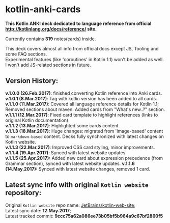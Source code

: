 # kotlin-anki-cards

**This Kotlin ANKI deck dedicated to language reference from official <http://kotlinlang.org/docs/reference/> site.**  

Currently contains **319** notes(cards) inside.

This deck covers almost all info from official docs except JS, Tooling and some FAQ sections.  
Experimental features (like 'coroutines' in Kotlin 1.1) won't be added as well.  
I won't add JS-related sections in future.  

## Version History:
**v.1.0.0 (26.Feb.2017)**: finished converting Kotlin reference into Anki cards.  
**v.1.0.1 (8.Mar.2017)**: Tag with kotlin version has been added to all cards.  
**v.1.1.0 (11.Mar.2017)**: Covered all language reference details for Kotlin 1.1; Removed sections about maven. Added cards from "What's new..?" section.  
**v.1.1.1 (12.Mar.2017)**: Fixed card template to highlight references (links to original Kotlin documentation)  
**v.1.1.2 (13.Mar.2017)**: Highlighted some cards content.  
**v.1.1.3 (18.Mar.2017)**: Huge changes: migrated from 'image-based' content to `markdown-based` content. Decks fully synchronized with latest changes on Kotlin website.  
**v.1.1.3 (22.Mar.2017)**: Improved CSS card styling, minor improvements.  
**v.1.1.4 (19.Apr.2017)**: Synced with latest website updates.  
**v.1.1.5 (25.Apr.2017):** Added new card about expression precedence (from Grammar section), synced with latest website updates.
**v.1.1.6 (14.May.2017):** Synced with latest website changes, removed 1 card.

## Latest sync info with original `Kotlin website` repository:
Original `Kotlin website` repo name: [JetBrains/kotlin-web-site](https://github.com/JetBrains/kotlin-web-site);  
Latest sync date: **12.May.2017**;  
Latest tracked commit: **9ccc75a62a086ee73b05bf5b964a9c67bf2860f5**  
